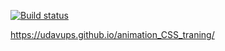 [![Build status](https://ci.appveyor.com/api/projects/status/u9kyrvqiop62jv9o?svg=true)](https://ci.appveyor.com/project/UdavUPS/animation-css-traning)


https://udavups.github.io/animation_CSS_traning/